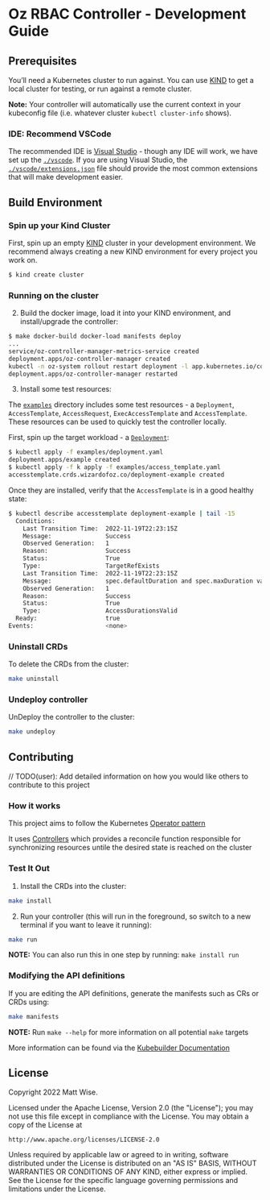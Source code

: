 # Oz RBAC Controller - Development Guide

[kind]: https://sigs.k8s/kind

## Prerequisites

You’ll need a Kubernetes cluster to run against. You can use [KIND][kind] to
get a local cluster for testing, or run against a remote cluster.

**Note:** Your controller will automatically use the current context in your
kubeconfig file (i.e. whatever cluster `kubectl cluster-info` shows).

### IDE: Recommend VSCode

The recommended IDE is [Visual Studio](https://code.visualstudio.com/) - though
any IDE will work, we have set up the [`./vscode`](./vscode). If you are using
Visual Studio, the [`./vscode/extensions.json`](./vscode/extensions.json) file
should provide the most common extensions that will make development easier.

## Build Environment


### Spin up your Kind Cluster

First, spin up an empty [KIND][kind] cluster in your development environment.
We recommend always creating a new KIND environment for every project you work
on.

```sh
$ kind create cluster
```

### Running on the cluster

2. Build the docker image, load it into your KIND environment, and
   install/upgrade the controller:

```sh
$ make docker-build docker-load manifests deploy
...
service/oz-controller-manager-metrics-service created
deployment.apps/oz-controller-manager created
kubectl -n oz-system rollout restart deployment -l app.kubernetes.io/component=manager
deployment.apps/oz-controller-manager restarted
```

3. Install some test resources:

The [`examples`](./examples) directory includes some test resources - a
`Deployment`, `AccessTemplate`, `AccessRequest`, `ExecAccessTemplate` and
`AccessTemplate`. These resources can be used to quickly test the controller
locally.

First, spin up the target workload - a [`Deployment`](./examples/deployment.yaml):

```sh
$ kubectl apply -f examples/deployment.yaml
deployment.apps/example created
$ kubectl apply -f k apply -f examples/access_template.yaml
accesstemplate.crds.wizardofoz.co/deployment-example created
```

Once they are installed, verify that the `AccessTemplate` is in a good healthy state:
```sh
$ kubectl describe accesstemplate deployment-example | tail -15
  Conditions:
    Last Transition Time:  2022-11-19T22:23:15Z
    Message:               Success
    Observed Generation:   1
    Reason:                Success
    Status:                True
    Type:                  TargetRefExists
    Last Transition Time:  2022-11-19T22:23:15Z
    Message:               spec.defaultDuration and spec.maxDuration valid
    Observed Generation:   1
    Reason:                Success
    Status:                True
    Type:                  AccessDurationsValid
  Ready:                   true
Events:                    <none>
```


### Uninstall CRDs
To delete the CRDs from the cluster:

```sh
make uninstall
```

### Undeploy controller
UnDeploy the controller to the cluster:

```sh
make undeploy
```

## Contributing
// TODO(user): Add detailed information on how you would like others to contribute to this project

### How it works
This project aims to follow the Kubernetes [Operator pattern](https://kubernetes.io/docs/concepts/extend-kubernetes/operator/)

It uses [Controllers](https://kubernetes.io/docs/concepts/architecture/controller/)
which provides a reconcile function responsible for synchronizing resources untile the desired state is reached on the cluster

### Test It Out
1. Install the CRDs into the cluster:

```sh
make install
```

2. Run your controller (this will run in the foreground, so switch to a new terminal if you want to leave it running):

```sh
make run
```

**NOTE:** You can also run this in one step by running: `make install run`

### Modifying the API definitions
If you are editing the API definitions, generate the manifests such as CRs or CRDs using:

```sh
make manifests
```

**NOTE:** Run `make --help` for more information on all potential `make` targets

More information can be found via the [Kubebuilder Documentation](https://book.kubebuilder.io/introduction.html)

## License

Copyright 2022 Matt Wise.

Licensed under the Apache License, Version 2.0 (the "License");
you may not use this file except in compliance with the License.
You may obtain a copy of the License at

    http://www.apache.org/licenses/LICENSE-2.0

Unless required by applicable law or agreed to in writing, software
distributed under the License is distributed on an "AS IS" BASIS,
WITHOUT WARRANTIES OR CONDITIONS OF ANY KIND, either express or implied.
See the License for the specific language governing permissions and
limitations under the License.
